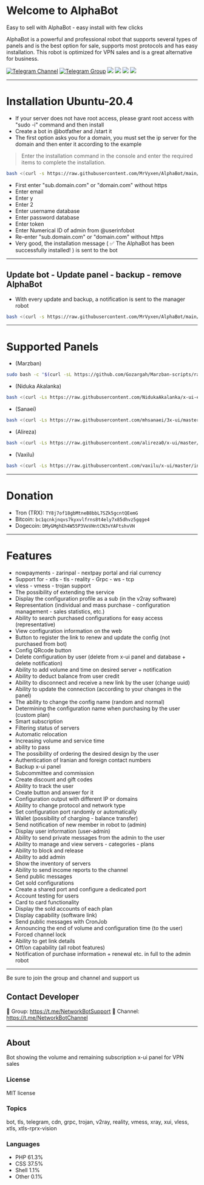 # Welcome to AlphaBot

Easy to sell with AlphaBot - easy install with few clicks

AlphaBot is a powerful and professional robot that supports several types of panels and is the best option for sale, supports most protocols and has easy installation. This robot is optimized for VPN sales and is a great alternative for business.

[![Telegram Channel](https://img.shields.io/endpoint?label=Channel&style=flat-square&url=https%3A%2F%2Ftg.sumanjay.workers.dev%2FNetworkBotChannel&color=blue)](https://telegram.dog/NetworkBotChannel)
[![Telegram Group](https://img.shields.io/endpoint?label=Group&style=flat-square&url=https%3A%2F%2Ftg.sumanjay.workers.dev%2FNetworkBotSupport)](https://telegram.dog/NetworkBotSupport)
<img src="https://img.shields.io/github/license/MrVyxen/AlphaBot?style=flat-square" />
<img src="https://img.shields.io/github/v/release/MrVyxen/AlphaBot.svg" />
<img src="https://img.shields.io/badge/PHP-7.4+-blue.svg" />
<img src="https://img.shields.io/badge/Platform-Linux%20%7C%20Ubuntu-lightgrey.svg" />

---

# Installation Ubuntu-20.4

* If your server does not have root access, please grant root access with "sudo -i" command and then install
* Create a bot in @botfather and /start it
* The first option asks you for a domain, you must set the ip server for the domain and then enter it according to the example

> Enter the installation command in the console and enter the required items to complete the installation.

```bash
bash <(curl -s https://raw.githubusercontent.com/MrVyxen/AlphaBot/main/netbot.sh)
```

* First enter "sub.domain.com" or "domain.com" without https
* Enter email
* Enter y
* Enter 2
* Enter username database
* Enter password database
* Enter token
* Enter Numerical ID of admin from @userinfobot
* Re-enter "sub.domain.com" or "domain.com" without https
* Very good, the installation message ( ✅ The AlphaBot has been successfully installed! ) is sent to the bot

---

## Update bot - Update panel - backup - remove AlphaBot

* With every update and backup, a notification is sent to the manager robot

```bash
bash <(curl -s https://raw.githubusercontent.com/MrVyxen/AlphaBot/main/update.sh)
```

---

# Supported Panels

* (Marzban)
```bash
sudo bash -c "$(curl -sL https://github.com/Gozargah/Marzban-scripts/raw/master/marzban.sh)" @ install
```

* (Niduka Akalanka)
```bash
bash <(curl -Ls https://raw.githubusercontent.com/NidukaAkalanka/x-ui-english/master/install.sh) 0.2.1.2
```

* (Sanaei)
```bash
bash <(curl -Ls https://raw.githubusercontent.com/mhsanaei/3x-ui/master/install.sh) v1.7.9
```

* (Alireza)
```bash
bash <(curl -Ls https://raw.githubusercontent.com/alireza0/x-ui/master/install.sh) 1.5.5
```

* (Vaxilu)
```bash
bash <(curl -Ls https://raw.githubusercontent.com/vaxilu/x-ui/master/install.sh)
```

---

# Donation

* Tron (TRX): `TY8j7of18gbMtneB8bbL7SZk5gcntQEemG`
* Bitcoin: `bc1qcnkjnqvs7kyxvlfrns8t4ely7x85dhvz5gqge4`
* Dogecoin: `DMyGMghEh4W55P3VeVHntCN3vYAFtshvVH`

---

# Features

* nowpayments - zarinpal - nextpay portal and rial currency
* Support for - xtls - tls - reality - Grpc - ws - tcp
* vless - vmess - trojan support
* The possibility of extending the service
* Display the configuration profile as a sub (in the v2ray software)
* Representation (individual and mass purchase - configuration management - sales statistics, etc.)
* Ability to search purchased configurations for easy access (representative)
* View configuration information on the web
* Button to register the link to renew and update the config (not purchased from bot)
* Config QRcode button
* Delete configuration by user (delete from x-ui panel and database + delete notification)
* Ability to add volume and time on desired server + notification
* Ability to deduct balance from user credit
* Ability to disconnect and receive a new link by the user (change uuid)
* Ability to update the connection (according to your changes in the panel)
* The ability to change the config name (random and normal)
* Determining the configuration name when purchasing by the user (custom plan)
* Smart subscription
* Filtering status of servers
* Automatic relocation
* Increasing volume and service time
* ability to pass
* The possibility of ordering the desired design by the user
* Authentication of Iranian and foreign contact numbers
* Backup x-ui panel
* Subcommittee and commission
* Create discount and gift codes
* Ability to track the user
* Create button and answer for it
* Configuration output with different IP or domains
* Ability to change protocol and network type
* Set configuration port randomly or automatically
* Wallet (possibility of charging - balance transfer)
* Send notification of new member in robot to (admin)
* Display user information (user-admin)
* Ability to send private messages from the admin to the user
* Ability to manage and view servers - categories - plans
* Ability to block and release
* Ability to add admin
* Show the inventory of servers
* Ability to send income reports to the channel
* Send public messages
* Get sold configurations
* Create a shared port and configure a dedicated port
* Account testing for users
* Card to card functionality
* Display the sold accounts of each plan
* Display capability (software link)
* Send public messages with CronJob
* Announcing the end of volume and configuration time (to the user)
* Forced channel lock
* Ability to get link details
* Off/on capability (all robot features)
* Notification of purchase information + renewal etc. in full to the admin robot

---

Be sure to join the group and channel and support us

## Contact Developer

💎 Group: https://t.me/NetworkBotSupport
💎 Channel: https://t.me/NetworkBotChannel

---

## About

Bot showing the volume and remaining subscription x-ui panel for VPN sales

### License

MIT license

### Topics

bot, tls, telegram, cdn, grpc, trojan, v2ray, reality, vmess, xray, xui, vless, xtls, xtls-rprx-vision

### Languages

* PHP 61.3%
* CSS 37.5%
* Shell 1.1%
* Other 0.1%
